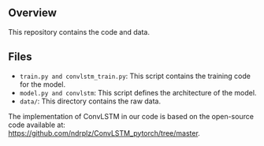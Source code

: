 ## Overview
This repository contains the code and data.

## Files
- `train.py and convlstm_train.py`: This script contains the training code for the model.
- `model.py and convlstm`: This script defines the architecture of the model.
- `data/`: This directory contains the raw data.

The implementation of ConvLSTM in our code is based on the open-source code available at:
https://github.com/ndrplz/ConvLSTM_pytorch/tree/master.
